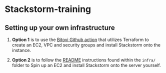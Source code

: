 # Stackstorm-training

## Setting up your own infrastructure
1. **Option 1** is to use the [Bitovi Github action](https://github.com/marketplace/actions/deploy-single-vm-stackstorm-to-aws-ec2) that utilizes Terraform to create an EC2, VPC and security groups and install Stackstorm onto the instance.

2. **Option 2** is to follow the [README](./infra/README.md) instructions found within the `infra/` folder to Spin up an EC2 and install Stackstorm onto the server yourself.